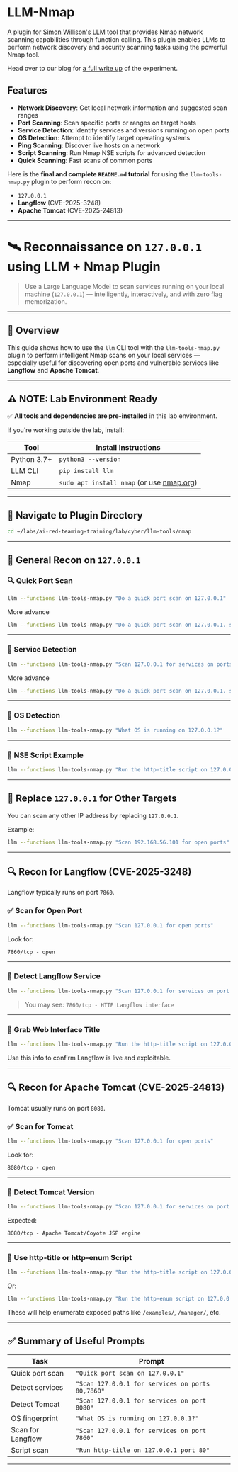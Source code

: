 # LLM-Nmap

A plugin for [Simon Willison's LLM](https://llm.datasette.io/) tool that provides Nmap network scanning capabilities through function calling. This plugin enables LLMs to perform network discovery and security scanning tasks using the powerful Nmap tool.

Head over to our blog for [a full write up](https://hackertarget.com/llm-command-line-nmap/) of the experiment.

## Features

- **Network Discovery**: Get local network information and suggested scan ranges
- **Port Scanning**: Scan specific ports or ranges on target hosts
- **Service Detection**: Identify services and versions running on open ports
- **OS Detection**: Attempt to identify target operating systems
- **Ping Scanning**: Discover live hosts on a network
- **Script Scanning**: Run Nmap NSE scripts for advanced detection
- **Quick Scanning**: Fast scans of common ports



Here is the **final and complete `README.md` tutorial** for using the `llm-tools-nmap.py` plugin to perform recon on:

* `127.0.0.1`
* **Langflow** (CVE-2025-3248)
* **Apache Tomcat** (CVE-2025-24813)

---

# 🛰️ Reconnaissance on `127.0.0.1` using LLM + Nmap Plugin

> Use a Large Language Model to scan services running on your local machine (`127.0.0.1`) — intelligently, interactively, and with zero flag memorization.

---

## 📌 Overview

This guide shows how to use the `llm` CLI tool with the `llm-tools-nmap.py` plugin to perform intelligent Nmap scans on your local services — especially useful for discovering open ports and vulnerable services like **Langflow** and **Apache Tomcat**.

---

## ⚠️ NOTE: Lab Environment Ready

✅ **All tools and dependencies are pre-installed** in this lab environment.

If you're working outside the lab, install:

| Tool | Install Instructions |
|------|----------------------|
| Python 3.7+ | `python3 --version` |
| LLM CLI | `pip install llm` |
| Nmap | `sudo apt install nmap` (or use [nmap.org](https://nmap.org)) |

---

## 📂 Navigate to Plugin Directory

```bash
cd ~/labs/ai-red-teaming-training/lab/cyber/llm-tools/nmap
````

---

## 🚀 General Recon on `127.0.0.1`

### 🔍 Quick Port Scan

```bash
llm --functions llm-tools-nmap.py "Do a quick port scan on 127.0.0.1"
```

More advance 
```bash
llm --functions llm-tools-nmap.py "Do a quick port scan on 127.0.0.1. scan all 65535 ports"
```


---

### 🎯 Service Detection

```bash
llm --functions llm-tools-nmap.py "Scan 127.0.0.1 for services on ports 22,80,443,6379"
```


More advance 
```bash
llm --functions llm-tools-nmap.py "Do a quick port scan on 127.0.0.1. scan all 65535 ports and do a fingerprinting and summarize "
```

---

### 🧠 OS Detection

```bash
llm --functions llm-tools-nmap.py "What OS is running on 127.0.0.1?"
```

---

### 🧪 NSE Script Example

```bash
llm --functions llm-tools-nmap.py "Run the http-title script on 127.0.0.1 port 80"
```

---

## 🔁 Replace `127.0.0.1` for Other Targets

You can scan any other IP address by replacing `127.0.0.1`.

Example:

```bash
llm --functions llm-tools-nmap.py "Scan 192.168.56.101 for open ports"
```

---

## 🔍 Recon for Langflow (CVE-2025-3248)

Langflow typically runs on port `7860`.

### ✅ Scan for Open Port

```bash
llm --functions llm-tools-nmap.py "Scan 127.0.0.1 for open ports"
```

Look for:

```
7860/tcp - open
```

---

### 🎯 Detect Langflow Service

```bash
llm --functions llm-tools-nmap.py "Scan 127.0.0.1 for services on port 7860"
```

> You may see:
> `7860/tcp - HTTP Langflow interface`

---

### 🧪 Grab Web Interface Title

```bash
llm --functions llm-tools-nmap.py "Run the http-title script on 127.0.0.1 port 7860"
```

Use this info to confirm Langflow is live and exploitable.

---

## 🔍 Recon for Apache Tomcat (CVE-2025-24813)

Tomcat usually runs on port `8080`.

### ✅ Scan for Tomcat

```bash
llm --functions llm-tools-nmap.py "Scan 127.0.0.1 for open ports"
```

Look for:

```
8080/tcp - open
```

---

### 🎯 Detect Tomcat Version

```bash
llm --functions llm-tools-nmap.py "Scan 127.0.0.1 for services on port 8080"
```

Expected:

```
8080/tcp - Apache Tomcat/Coyote JSP engine
```

---

### 🧪 Use http-title or http-enum Script

```bash
llm --functions llm-tools-nmap.py "Run the http-title script on 127.0.0.1 port 8080"
```

Or:

```bash
llm --functions llm-tools-nmap.py "Run the http-enum script on 127.0.0.1 port 8080"
```

These will help enumerate exposed paths like `/examples/`, `/manager/`, etc.

---

## ✅ Summary of Useful Prompts

| Task              | Prompt                                           |
| ----------------- | ------------------------------------------------ |
| Quick port scan   | `"Quick port scan on 127.0.0.1"`                 |
| Detect services   | `"Scan 127.0.0.1 for services on ports 80,7860"` |
| Detect Tomcat     | `"Scan 127.0.0.1 for services on port 8080"`     |
| OS fingerprint    | `"What OS is running on 127.0.0.1?"`             |
| Scan for Langflow | `"Scan 127.0.0.1 for services on port 7860"`     |
| Script scan       | `"Run http-title on 127.0.0.1 port 80"`          |

---

